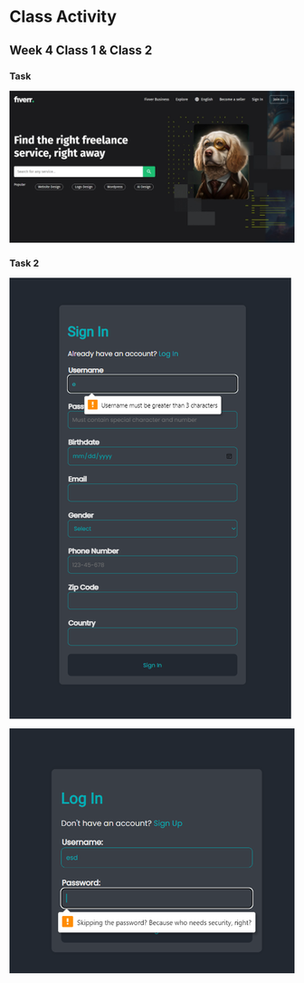 # Class Activity

## Week 4 Class 1 & Class 2

### Task

![Fivver Landing Page](CA_W4_C1_C2/task%231/index.jpeg)

### Task 2

![Sign In](CA_W4_C1_C2/task%232/sign_in.png)

![Log In](CA_W4_C1_C2/task%232/log_in.png)
